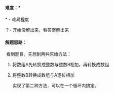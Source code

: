 #### 难度：*

\* - 难易程度

？- 开始没解出来，看答案解出来

#### 解题思路：

​		看到题目，先想到两种原始方法：

1. 将数组A先转换成整数与整数B相加，再转换成数组

2. 将整数B转换成数组与A逐位相加

   实现了第二种方法，可以在一个循环内搞定。